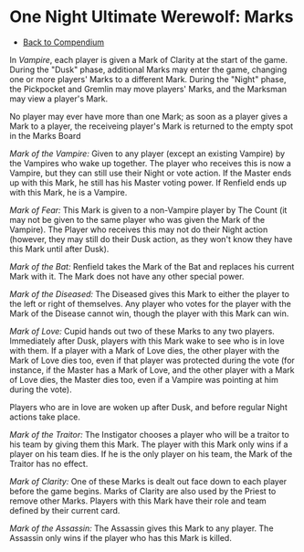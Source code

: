 # One Night Ultimate Werewolf: Marks

- [Back to Compendium](/fake-fan-adam/view/werewolf~compendium)

In *Vampire*, each player is given a Mark of Clarity at the start of the game.
During the "Dusk" phase, additional Marks may enter the game, changing one or more players' Marks to a different Mark.
During the "Night" phase, the Pickpocket and Gremlin may move players' Marks, and the Marksman may view a player's Mark.

No player may ever have more than one Mark;
as soon as a player gives a Mark to a player, the receiveing player's Mark is returned to the empty spot in the Marks Board

*Mark of the Vampire:* Given to any player (except an existing Vampire) by the Vampires who wake up together.
The player who receives this is now a Vampire, but they can still use their Night or vote action.
If the Master ends up with this Mark, he still has his Master voting power.
If Renfield ends up with this Mark, he is a Vampire.

*Mark of Fear:* This Mark is given to a non-Vampire player by The Count
(it may not be given to the same player who was given the Mark of the Vampire).
The Player who receives this may not do their Night action (however, they may still do their Dusk action, as they won't know they have this Mark until after Dusk).

*Mark of the Bat:* Renfield takes the Mark of the Bat and replaces his current Mark with it.
The Mark does not have any other special power.

*Mark of the Diseased:* The Diseased gives this Mark to either the player to the left or right of themselves.
Any player who votes for the player with the Mark of the Disease cannot win, though the player with this Mark can win.

*Mark of Love:* Cupid hands out two of these Marks to any two players.
Immediately after Dusk, players with this Mark wake to see who is in love with them.
If a player with a Mark of Love dies, the other player with the Mark of Love dies too, even if that player was protected during the vote
(for instance, if the Master has a Mark of Love, and the other player with a Mark of Love dies, the Master dies too, even if a Vampire was pointing at him during the vote).

Players who are in love are woken up after Dusk, and before regular Night actions take place.

*Mark of the Traitor:* The Instigator chooses a player who will be a traitor to his team by giving them this Mark.
The player with this Mark only wins if a player on his team dies.
If he is the only player on his team, the Mark of the Traitor has no effect.

*Mark of Clarity:* One of these Marks is dealt out face down to each player before the game begins.
Marks of Clarity are also used by the Priest to remove other Marks.
Players with this Mark have their role and team defined by their current card.

*Mark of the Assassin:* The Assassin gives this Mark to any player. 
The Assassin only wins if the player who has this Mark is killed.

